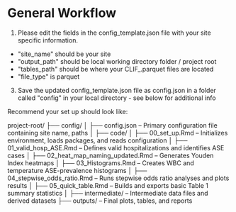 # General Workflow 
1. Please edit the fields in the config_template.json file with your site specific information.
  - "site_name" should be your site
  - "output_path" should be local working directory folder / project root
  - "tables_path" should be where your CLIF_.parquet files are located
  - "file_type" is parquet
3. Save the updated config_template.json file as config.json in a folder called "config" in your local directory - see below for additional info


Recommend your set up should look like:  

project-root/
├── config/
│ ├── config.json – Primary configuration file containing site name, paths
│
├── code/
│ ├── 00_set_up.Rmd – Initializes environment, loads packages, and reads configuration
│ ├── 01_valid_hosp_ASE.Rmd – Defines valid hospitalizations and identifies ASE cases
│ ├── 02_heat_map_naming_updated.Rmd – Generates Youden Index heatmaps
│ ├── 03_Histograms.Rmd – Creates WBC and temperature ASE-prevalence histograms
│ ├── 04_stepwise_odds_ratio.Rmd – Runs stepwise odds ratio analyses and plots results
│ ├── 05_quick_table.Rmd – Builds and exports basic Table 1 summary statistics
│
├── intermediate/ – Intermediate data files and derived datasets
├── outputs/ – Final plots, tables, and reports
